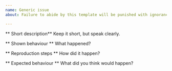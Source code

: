 ```yaml
---
name: Generic issue
about: Failure to abide by this template will be punished with ignorance.

---
```


** Short description**
Keep it short, but speak clearly.

** Shown behaviour **
What happened?

** Reproduction steps **
How did it happen?

** Expected behaviour **
What did you think would happen?
